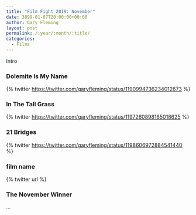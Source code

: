 ```yaml
---
title: "Film Fight 2019: November"
date: 3899-01-07T20:00:00+00:00
author: Gary Fleming
layout: post
permalink: /:year/:month/:title/
categories:
  - Films
---
```


Intro

### Dolemite Is My Name

{% twitter https://twitter.com/garyfleming/status/1190994736234012673 %}

### In The Tall Grass

{% twitter https://twitter.com/garyfleming/status/1197260898165018625 %}

### 21 Bridges

{% twitter https://twitter.com/garyfleming/status/1198606972884541440 %}

### film name

{% twitter url %}


### The November Winner

...
